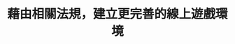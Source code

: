 ---
layout: post
title: "藉由相關法規，建立更完善的線上遊戲環境"
tags:
id: 10
thumbnail: "/images/post/10/1iJPX66Yr0ZzPU-y5_VYpYEVgkGu4V4tv.jpg"
description: "開放政府第10次協作會議「國內線上遊戲相關法規建置 」"
color: "Yellow"
publish: "false"
departments:
  - "經濟部"
cover:
  link: ""
introduction:
  content: "你平常會玩線上遊戲嗎？近年來，遊戲產業在台灣可說是蓬勃發展，卻也因此產生了一些相關問題，導致玩家的權益受損。因此，網友提案希望能建制國內線上遊戲的相關法規。
此次協作會議提供了玩家與業者對話的平台，針對提案相關訴求，部分已於「消費者保護法」及「線上遊戲定型化契約應記載及不得記載事項」中有所規範，例如玩家帳號安全保障及遊戲商遊戲環境維護義務。另外，如防止遊戲商惡性關閉遊戲以及轉蛋爭議，將在日後納入研議，期望能為線上遊戲立定更完善的規範，打造讓玩家安心且公平的體驗。
"
  image: ""
join:
  type: "提"
  image: "/images/post/10/1SVA2bMUwW9KR6GFxjY2D6uCagnpjS-47.jpg"
embed:
  - type: "mind_map"
    links:
      - "https://miro.com/app/live-embed/o9J_k0GpU50=/?moveToViewport=-6596,-1377,5445,4814&amp;embedAutoplay=true"
  - type: "ministry_slide"
    links:
      - "https://issuu.com/pdis.tw/docs/_.pptx_f81798bbf3f7fb"
  - type: "transcript"
    links:
      - "https://sayit.pdis.nat.gov.tw/2017-06-16-%E9%96%8B%E6%94%BE%E6%94%BF%E5%BA%9C%E8%81%AF%E7%B5%A1%E4%BA%BA%E7%AC%AC%E5%8D%81%E6%AC%A1%E5%8D%94%E4%BD%9C%E6%9C%83%E8%AD%B0"
pictures:
---
